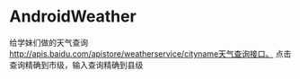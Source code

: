 # AndroidWeather
给学妹们做的天气查询
http://apis.baidu.com/apistore/weatherservice/cityname天气查询接口。
点击查询精确到市级，输入查询精确到县级
